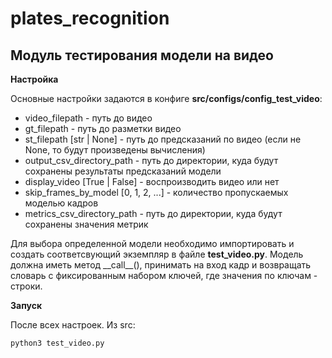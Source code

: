 # plates_recognition

## Модуль тестирования модели на видео

**Настройка**

Основные настройки задаются в конфиге **src/configs/config_test_video**:

* video_filepath - путь до видео
* gt_filepath - путь до разметки видео
* st_filepath [str | None] - путь до предсказаний по видео (если не None, то будут произведены вычисления)
* output_csv_directory_path - путь до директории, куда будут сохранены результаты предсказаний модели
* display_video [True | False] - воспроизводить видео или нет
* skip_frames_by_model [0, 1, 2, ...] - количество пропускаемых моделью кадров
* metrics_csv_directory_path - путь до директории, куда будут сохранены значения метрик

Для выбора определенной модели необходимо импортировать и создать соответсвующий экземпляр в файле **test_video.py**.
Модель должна иметь метод \_\_call\_\_(), принимать на вход кадр и возвращать словарь с фиксированным набором ключей, где
значения по ключам - строки.

**Запуск**

После всех настроек. Из src:

    python3 test_video.py
